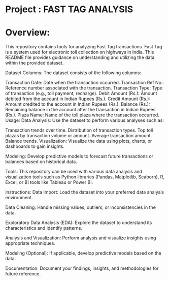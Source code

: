 # Project : FAST TAG ANALYSIS

# Overview:
This repository contains tools for analyzing Fast Tag transactions. Fast Tag is a system used for electronic toll collection on highways in India. This README file provides guidance on understanding and utilizing the data within the provided dataset.

Dataset Columns:
The dataset consists of the following columns:

Transaction Date: Date when the transaction occurred.
Transaction Ref No.: Reference number associated with the transaction.
Transaction Type: Type of transaction (e.g., toll payment, recharge).
Debit Amount (Rs.): Amount debited from the account in Indian Rupees (Rs.).
Credit Amount (Rs.): Amount credited to the account in Indian Rupees (Rs.).
Balance (Rs.): Remaining balance in the account after the transaction in Indian Rupees (Rs.).
Plaza Name: Name of the toll plaza where the transaction occurred.
Usage:
Data Analysis: Use the dataset to perform various analyses such as:

Transaction trends over time.
Distribution of transaction types.
Top toll plazas by transaction volume or amount.
Average transaction amount.
Balance trends.
Visualization: Visualize the data using plots, charts, or dashboards to gain insights.

Modeling: Develop predictive models to forecast future transactions or balances based on historical data.

Tools:
This repository can be used with various data analysis and visualization tools such as Python libraries (Pandas, Matplotlib, Seaborn), R, Excel, or BI tools like Tableau or Power BI.

Instructions:
Data Import: Load the dataset into your preferred data analysis environment.

Data Cleaning: Handle missing values, outliers, or inconsistencies in the data.

Exploratory Data Analysis (EDA): Explore the dataset to understand its characteristics and identify patterns.

Analysis and Visualization: Perform analysis and visualize insights using appropriate techniques.

Modeling (Optional): If applicable, develop predictive models based on the data.

Documentation: Document your findings, insights, and methodologies for future reference.
